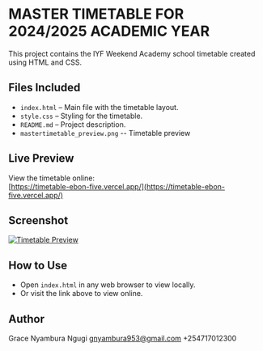 # MASTER TIMETABLE FOR 2024/2025 ACADEMIC YEAR

This project contains the IYF Weekend Academy school timetable created using HTML and CSS.

## Files Included
- `index.html` – Main file with the timetable layout.
- `style.css` – Styling for the timetable.
- `README.md` – Project description.
- `mastertimetable_preview.png` -- Timetable preview

## Live Preview
View the timetable online:  
[https://timetable-ebon-five.vercel.app/](https://timetable-ebon-five.vercel.app/)

## Screenshot
[![Timetable Preview](https://i.postimg.cc/Ghd2DmJt/20250319-204747.jpg)](https://postimg.cc/F1CN5m6X)

## How to Use
- Open `index.html` in any web browser to view locally.
- Or visit the link above to view online.

## Author
Grace Nyambura Ngugi
gnyambura953@gmail.com
+254717012300